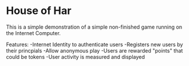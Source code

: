 # House of Har
This is a simple demonstration of a simple non-finished game running on the Internet Computer. 

Features:
-Internet Identity to authenticate users
-Registers new users by their princpials
-Allow anonymous play
-Users are rewarded "points" that could be tokens
-User activity is measured and displayed